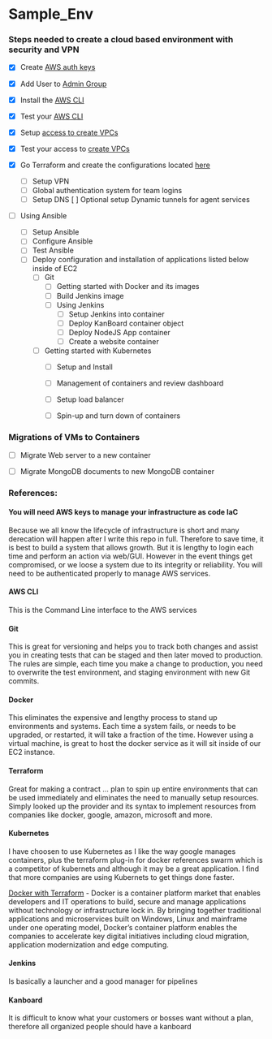 # Sample_Env

### Steps needed to create a cloud based environment with security and VPN

- [x] Create [AWS auth keys](https://github.com/Hawaiideveloper/Sample_Env/blob/main/Credentials_setup/Getting_Started_Step_1_after_README_AWS_Keys.md#step-5-add-user)
- [x] Add User to [Admin Group](https://github.com/Hawaiideveloper/Sample_Env/blob/main/Credentials_setup/Getting_Started_Step_1_after_README_AWS_Keys.md#make-a-group-name-called-admins)
- [x] Install the [AWS CLI](https://github.com/Hawaiideveloper/Sample_Env/blob/main/AWS_CLI/AWS_CLI_installer.sh)
- [x] Test your [AWS CLI](https://github.com/Hawaiideveloper/Sample_Env/blob/main/Credentials_setup/Getting_Started_Step_1_after_README_AWS_Keys.md#step-6-test-aws-cli)
- [x] Setup [access to create VPCs](https://github.com/Hawaiideveloper/Sample_Env/blob/main/Credentials_setup/Getting_Started_Step_1_after_README_AWS_Keys.md#make-a-group-name-called-vpcadmins)
- [x] Test your access to [create VPCs](https://github.com/Hawaiideveloper/Sample_Env/blob/main/Credentials_setup/Getting_Started_Step_1_after_README_AWS_Keys.md#--now-test-with-the-following-command)

- [x] Go Terraform and create the configurations located [here](https://github.com/Hawaiideveloper/Sample_Env/tree/main/TerraForm/configurations)
    - [ ] Setup VPN
    - [ ] Global authentication system for team logins
    - [ ] Setup DNS
        [ ] Optional setup Dynamic tunnels for agent services
   
- [ ] Using Ansible
    - [ ] Setup Ansible
    - [ ] Configure Ansible
    - [ ] Test Ansible
    - [ ] Deploy configuration and installation of applications listed below inside of EC2
        - [ ] Git
            - [ ] Getting started with Docker and its images
            - [ ] Build Jenkins image
            - [ ] Using Jenkins
                - [ ] Setup Jenkins into container
                - [ ] Deploy KanBoard container object
                - [ ] Deploy NodeJS App container
                - [ ] Create a website container
        - [ ] Getting started with Kubernetes
            - [ ] Setup and Install
            - [ ] Management of containers and review dashboard
            - [ ] Setup load balancer
            - [ ] Spin-up and turn down of containers
      
        
### Migrations of VMs to Containers
- [ ] Migrate Web server to a new container
- [ ] Migrate MongoDB documents to new MongoDB container
    
    

   









### References:


#### You will need AWS keys to manage your infrastructure as code IaC
Because we all know the lifecycle of infrastructure is short and many derecation will happen after I write this repo in full.  Therefore to save time, it is 
best to build a system that allows growth.  But it is lengthy to login each time and perform an action via web/GUI.  However in the event things get compromised, or we loose a system due to its integrity or reliability.  You will need to be authenticated properly to manage AWS services. 


#### AWS CLI
This is the Command Line interface to the AWS services


#### Git 
This is great for versioning and helps you to track both changes and assist you in creating tests that can be staged and then later moved to production.  The rules are simple, each time you make a change to production, you need to overwrite the test environment, and staging environment with new Git commits.

#### Docker 
This eliminates the expensive and lengthy process to stand up environments and systems.  Each time a system fails, or needs to be upgraded, or restarted, it will take a fraction of the time.  However using a virtual machine, is great to host the docker service as it will sit inside of our EC2 instance.

#### Terraform 
Great for making a contract ... plan to spin up entire environments that can be used immediately and eliminates the need to manually setup resources.  Simply looked up the provider and its syntax to implement resources from companies like docker, google, amazon, microsoft and more.

#### Kubernetes
I have choosen to use Kubernetes as I like the way google manages containers, plus the terraform plug-in for docker references swarm which is a competitor of kubernets and although it may be a great application.  I find that more companies are using Kubernets to get things done faster.

[Docker with Terraform](https://www.hashicorp.com/integrations/docker/terraform) - Docker is a container platform market that enables developers and IT operations to build, secure and manage applications without technology or infrastructure lock in. By bringing together traditional applications and microservices built on Windows, Linux and mainframe under one operating model, Docker’s container platform enables the companies to accelerate key digital initiatives including cloud migration, application modernization and edge computing.

#### Jenkins

Is basically a launcher and a good manager for pipelines

#### Kanboard

It is difficult to know what your customers or bosses want without a plan, therefore all organized people should have a kanboard


